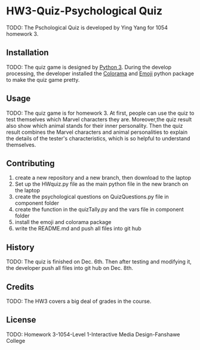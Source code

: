 # HW3-Quiz-Psychological Quiz

TODO: The Pschological Quiz is developed by Ying Yang for 1054 homework 3. 

## Installation

TODO: The quiz game is designed by [Python 3](https://www.python.org/). During the develop processing, the developer installed the [Colorama](https://pypi.org/project/colorama/) and [Emoji](https://pypi.org/project/emoji/) python package to make the quiz game pretty.

## Usage

TODO: The quiz game is for homework 3. At first, people can use the quiz to test themselves which Marvel characters they are. Moreover,the quiz result also show which animal stands for their inner personality. Then the quiz result combines the Marvel characters and animal personalities to explain the details of the tester's characteristics, which is so helpful to understand themselves.

## Contributing

1. create a new repository and a new branch, then download to the laptop
2. Set up the HWquiz.py file as the main python file in the new branch on the laptop
3. create the psychological questions on QuizQuestions.py file in component folder
4. create the function in the quizTally.py and the vars file in component folder 
5. install the emoji and colorama package
6. write the README.md and push all files into git hub

## History

TODO: The quiz is finished on Dec. 6th. Then after testing and modifying it, the developer push all files into git hub on Dec. 8th.

## Credits

TODO: The HW3 covers a big deal of grades in the course.

## License

TODO: Homework 3-1054-Level 1-Interactive Media Design-Fanshawe College